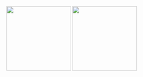 <a href="https://github.com/Rokichi">
  <img align="left" height="170px" src="https://github-readme-stats.vercel.app/api?username=Rokichi&count_private=true&show_icons=true&theme=dracula" />
</a>
<a href="https://github.com/Rokichi">
 <img align="left" height="170px" src="https://github-readme-stats.vercel.app/api/top-langs/?username=rokichi&layout=compact&theme=dracula" />
</a>
<!--
**Rokichi/Rokichi** is a ✨ _special_ ✨ repository because its `README.md` (this file) appears on your GitHub profile.

Here are some ideas to get you started:

- 🔭 I’m currently working on ...
- 🌱 I’m currently learning ...
- 👯 I’m looking to collaborate on ...
- 🤔 I’m looking for help with ...
- 💬 Ask me about ...
- 📫 How to reach me: ...
- 😄 Pronouns: ...
- ⚡ Fun fact: ...
-->
